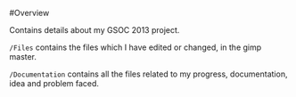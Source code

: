#Overview 

Contains details about my GSOC 2013 project.


`/Files` contains the files which I have edited or changed, in the gimp master.


`/Documentation` contains all the files related to my progress, documentation, idea and problem faced.